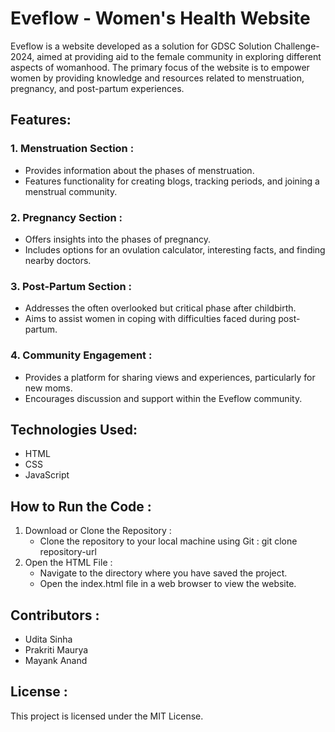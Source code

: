 # Eveflow - Women's Health Website
Eveflow is a website developed as a solution for GDSC Solution Challenge-2024, aimed at providing aid to the female community in exploring different aspects of womanhood. The primary focus of the website is to empower women by providing knowledge and resources related to menstruation, pregnancy, and post-partum experiences.

## Features:
### 1. Menstruation Section :

- Provides information about the phases of menstruation.
- Features functionality for creating blogs, tracking periods, and joining a menstrual community.
  
### 2. Pregnancy Section :

- Offers insights into the phases of pregnancy.
- Includes options for an ovulation calculator, interesting facts, and finding nearby doctors.

### 3. Post-Partum Section :

- Addresses the often overlooked but critical phase after childbirth.
- Aims to assist women in coping with difficulties faced during post-partum.
  
### 4. Community Engagement :

- Provides a platform for sharing views and experiences, particularly for new moms.
- Encourages discussion and support within the Eveflow community.

## Technologies Used:
- HTML
- CSS
- JavaScript

## How to Run the Code :
1. Download or Clone the Repository :
   - Clone the repository to your local machine using Git :  git clone repository-url
2. Open the HTML File :
   - Navigate to the directory where you have saved the project.
   - Open the index.html file in a web browser to view the website.

## Contributors :
- Udita Sinha
- Prakriti Maurya
- Mayank Anand

## License :
This project is licensed under the MIT License.
  
